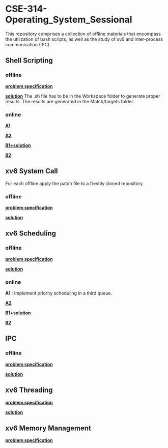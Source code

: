 # CSE-314-Operating_System_Sessional
This repository comprises a collection of offline materials that encompass the utilization of bash scripts, as well as the study of xv6 and inter-process communication (IPC).

## Shell Scripting
### offline
[**problem specification**](https://github.com/MubasshiraMusarrat/CSE-314-Operating_System_Sessional/blob/main/Shell_Scripting/offline/CSE%20314%20Jan%202023%20-%20Shell%20Scripting%20Assignment.pdf)

[**solution**](https://github.com/MubasshiraMusarrat/CSE-314-Operating_System_Sessional/tree/main/Shell_Scripting/offline/Shell-Scripting-Assignment-Files) The .sh file has to be in the Workspace folder to generate proper results. The results are generated in the Match/targets folder.

### online
[**A1**](https://github.com/MubasshiraMusarrat/CSE-314-Operating_System_Sessional/tree/main/Shell_Scripting/online/A1)

[**A2**](https://github.com/MubasshiraMusarrat/CSE-314-Operating_System_Sessional/tree/main/Shell_Scripting/online/A2)

[**B1+solution**](https://github.com/MubasshiraMusarrat/CSE-314-Operating_System_Sessional/tree/main/Shell_Scripting/online/B1)

[**B2**](https://github.com/MubasshiraMusarrat/CSE-314-Operating_System_Sessional/tree/main/Shell_Scripting/online/B2)

## xv6 System Call
For each offline apply the patch file to a freshly cloned repository.

### offline
[**problem specification**](https://github.com/MubasshiraMusarrat/CSE-314-Operating_System_Sessional/blob/main/xv6_System_Call/Offline-2-spec.pdf)

[**solution**](https://github.com/MubasshiraMusarrat/CSE-314-Operating_System_Sessional/blob/main/xv6_System_Call/1905088.patch) 

## xv6 Scheduling
### offline
[**problem specification**](https://github.com/MubasshiraMusarrat/CSE-314-Operating_System_Sessional/blob/main/xv6_Scheduling/offline/_CSE-314--assignment-03.pdf)

[**solution**](https://github.com/MubasshiraMusarrat/CSE-314-Operating_System_Sessional/blob/main/xv6_Scheduling/offline/1905088.patch)

### online
**A1** : Implement priority scheduling in a third queue.

[**A2**]()

[**B1+solution**](https://github.com/MubasshiraMusarrat/CSE-314-Operating_System_Sessional/tree/main/Shell_Scripting/online/B1)

[**B2**](https://github.com/MubasshiraMusarrat/CSE-314-Operating_System_Sessional/tree/main/Shell_Scripting/online/B2)


## IPC
### offline
[**problem specification**](https://github.com/MubasshiraMusarrat/CSE-314-Operating_System_Sessional/blob/main/IPC/offline/IPC%20Offline.pdf)

[**solution**](https://github.com/MubasshiraMusarrat/CSE-314-Operating_System_Sessional/blob/main/IPC/offline/1905088.cpp)


## xv6 Threading
[**problem specification**](https://github.com/vodro/January2023/blob/main/CSE314/threading/threading_specification.md)

[**solution**](https://github.com/MubasshiraMusarrat/CSE-314-Operating_System_Sessional/blob/main/xv6_Threading/1905088.patch)


## xv6 Memory Management
[**problem specification**](https://github.com/MubasshiraMusarrat/CSE-314-Operating_System_Sessional/blob/main/xv6_Memory_Management/Offline%206_%20xv6%20Memory%20Management.pdf)